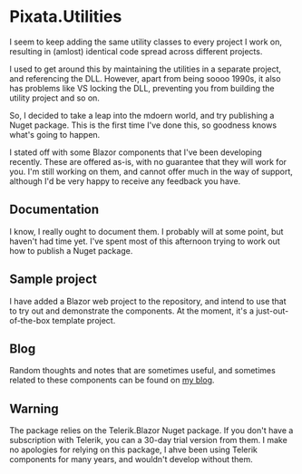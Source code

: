 # Pixata.Utilities

I seem to keep adding the same utility classes to every project I work on, resulting in (amlost) identical code spread across different projects.

I used to get around this by maintaining the utilities in a separate project, and referencing the DLL. However, apart from being soooo 1990s, it also has problems like VS locking the DLL, preventing you from building the utility project and so on.

So, I decided to take a leap into the mdoern world, and try publishing a Nuget package. This is the first time I've done this, so goodness knows what's going to happen.

I stated off with some Blazor components that I've been developing recently. These are offered as-is, with no guarantee that they will work for you. I'm still working on them, and cannot offer much in the way of support, although I'd be very happy to receive any feedback you have.

## Documentation
I know, I really ought to document them. I probably will at some point, but haven't had time yet. I've spent most of this afternoon trying to work out how to publish a Nuget package.

## Sample project
I have added a Blazor web project to the repository, and intend to use that to try out and demonstrate the components. At the moment, it's a just-out-of-the-box template project.

## Blog
Random thoughts and notes that are sometimes useful, and sometimes related to these components can be found on [my blog](https://www.pixata.co.uk/).

## Warning
The package relies on the Telerik.Blazor Nuget package. If you don't have a subscription with Telerik, you can a 30-day trial version from them. I make no apologies for relying on this package, I ahve been using Telerik components for many years, and wouldn't develop without them.
